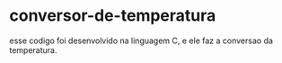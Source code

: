 # conversor-de-temperatura
esse codigo foi desenvolvido na linguagem C, e ele faz  a conversao da temperatura.
